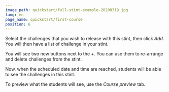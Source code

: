 ```yaml
---
image_path: quickstart/full-stint-example-20200319.jpg
lang: en
page_name: quickstart/first-course
position: 6
---
```


Select the challenges that you wish to release with this stint, then click *Add*. You will then have a list of challenge in your stint.

You will see two new buttons next to the *+*. You can use them to re-arrange and delete challenges from the stint.

Now, when the scheduled date and time are reached, students will be able to see the challenges in this stint.

To preview what the students will see, use the *Course preview* tab.
